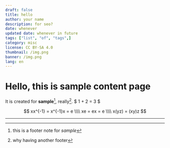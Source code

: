 ```yaml
---
draft: false
title: hello
author: your name
description: for seo?
date: whenever
updated date: whenever in future
tags: ["list", "of", "tags",]
category: misc
license: CC BY-SA 4.0
thumbnail: /img.png
banner: /img.png
lang: en
---
```

# Hello, this is sample content page
It is created for **sample**[^1], really[^two]. $ 1 + 2 = 3 $

$$
xx^{-1} = x^{-1}x = e \\\\
xe = ex = e \\\\
x(yz) = (xy)z
$$

---
[^1]: this is a footer note for *sample*
[^two]: why having another footer
